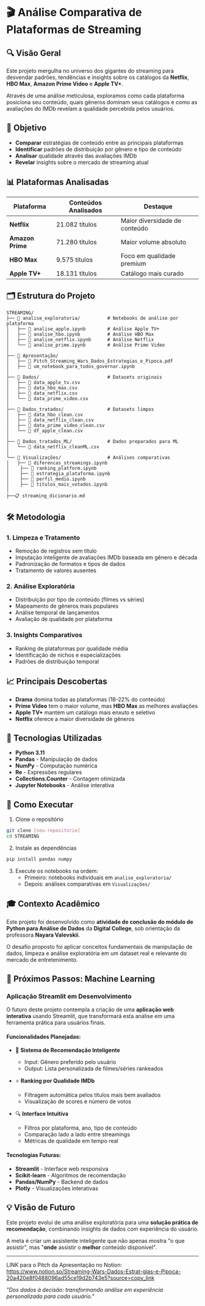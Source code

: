 # 🎬 Análise Comparativa de Plataformas de Streaming

## 🔍 Visão Geral

Este projeto mergulha no universo dos gigantes do streaming para desvendar padrões, tendências e insights sobre os catálogos da **Netflix**, **HBO Max**, **Amazon Prime Video** e **Apple TV+**. 

Através de uma análise meticulosa, exploramos como cada plataforma posiciona seu conteúdo, quais gêneros dominam seus catálogos e como as avaliações do IMDb revelam a qualidade percebida pelos usuários.

## 🎯 Objetivo

- **Comparar** estratégias de conteúdo entre as principais plataformas
- **Identificar** padrões de distribuição por gênero e tipo de conteúdo
- **Analisar** qualidade através das avaliações IMDb
- **Revelar** insights sobre o mercado de streaming atual

## 📊 Plataformas Analisadas

| Plataforma | Conteúdos Analisados | Destaque |
|------------|---------------------|----------|
| **Netflix** | 21.082 títulos | Maior diversidade de conteúdo |
| **Amazon Prime** | 71.280 títulos | Maior volume absoluto |
| **HBO Max** | 9.575 títulos | Foco em qualidade premium |
| **Apple TV+** | 18.131 títulos | Catálogo mais curado |

## 🗂️ Estrutura do Projeto

```
STREAMING/
├── 📁 analise_exploratoria/          # Notebooks de análise por plataforma
│   ├── 📓 analise_apple.ipynb        # Análise Apple TV+
│   ├── 📓 analise_hbo.ipynb          # Análise HBO Max  
│   ├── 📓 analise_netflix.ipynb      # Análise Netflix
│   └── 📓 analise_prime.ipynb        # Análise Prime Video
│
├── 📁 Apresentação/          
│   ├── 📄 Pitch_Streaming_Wars_Dados_Estrategias_e_Pipoca.pdf        
│   ├── 📓 um_notebook_para_todos_governar.ipynb
│           
├── 📁 Dados/                         # Datasets originais
│   ├── 📄 data_apple_tv.csv
│   ├── 📄 data_hbo_max.csv
│   ├── 📄 data_netflix.csv
│   └── 📄 data_prime_video.csv
│
├── 📁 Dados_tratados/                # Datasets limpos
│   ├── 📄 data_hbo_clean.csv
│   ├── 📄 data_netflix_clean.csv
│   ├── 📄 data_prime_video_clean.csv
│   └── 📄 df_apple_clean.csv
│
├── 📁 Dados_tratados_ML/             # Dados preparados para ML
│   └── 📄 data_netflix_cleanML.csv
│
└── 📁 Visualizações/                 # Análises comparativas
│   ├── 📓 diferencas_streamings.ipynb
│    ├── 📓 ranking_platform.ipynb
│    ├── 📓 estrategia_plataforma.ipynb
│    ├── 📓 perfil_medio.ipynb
│    ├── 📓 titulos_mais_votados.ipynb    
│
├──📋 streaming_dicionario.md

```

## 🛠️ Metodologia

### 1. **Limpeza e Tratamento**
- Remoção de registros sem título
- Imputação inteligente de avaliações IMDb baseada em gênero e década
- Padronização de formatos e tipos de dados
- Tratamento de valores ausentes

### 2. **Análise Exploratória**
- Distribuição por tipo de conteúdo (filmes vs séries)
- Mapeamento de gêneros mais populares
- Análise temporal de lançamentos
- Avaliação de qualidade por plataforma

### 3. **Insights Comparativos**
- Ranking de plataformas por qualidade média
- Identificação de nichos e especializações
- Padrões de distribuição temporal

## 📈 Principais Descobertas

- **Drama** domina todas as plataformas (18-22% do conteúdo)
- **Prime Video** tem o maior volume, mas **HBO Max** as melhores avaliações
- **Apple TV+** mantém um catálogo mais enxuto e seletivo
- **Netflix** oferece a maior diversidade de gêneros

## 🔧 Tecnologias Utilizadas

- **Python 3.11**
- **Pandas** - Manipulação de dados
- **NumPy** - Computação numérica  
- **Re** - Expressões regulares
- **Collections.Counter** - Contagem otimizada
- **Jupyter Notebooks** - Análise interativa

## 🚀 Como Executar

1. Clone o repositório
```bash
git clone [seu-repositorio]
cd STREAMING
```

2. Instale as dependências
```bash
pip install pandas numpy
```

3. Execute os notebooks na ordem:
   - Primeiro: notebooks individuais em `analise_exploratoria/`
   - Depois: análises comparativas em `Visualizações/`

## 🎓 Contexto Acadêmico

Este projeto foi desenvolvido como **atividade de conclusão do módulo de Python para Análise de Dados** da **Digital College**, sob orientação da professora **Nayara Valevskii**. 

O desafio proposto foi aplicar conceitos fundamentais de manipulação de dados, limpeza e análise exploratória em um dataset real e relevante do mercado de entretenimento.

## 🚀 Próximos Passos: Machine Learning

### **Aplicação Streamlit em Desenvolvimento**

O futuro deste projeto contempla a criação de uma **aplicação web interativa** usando Streamlit, que transformará esta análise em uma ferramenta prática para usuários finais.

#### **Funcionalidades Planejadas:**
- 🎯 **Sistema de Recomendação Inteligente**
  - Input: Gênero preferido pelo usuário
  - Output: Lista personalizada de filmes/séries rankeados

- ⭐ **Ranking por Qualidade IMDb**
  - Filtragem automática pelos títulos mais bem avaliados
  - Visualização de scores e número de votos

- 🔍 **Interface Intuitiva**
  - Filtros por plataforma, ano, tipo de conteúdo
  - Comparação lado a lado entre streamings
  - Métricas de qualidade em tempo real

#### **Tecnologias Futuras:**
- **Streamlit** - Interface web responsiva
- **Scikit-learn** - Algoritmos de recomendação
- **Pandas/NumPy** - Backend de dados
- **Plotly** - Visualizações interativas

## 💡 Visão de Futuro

Este projeto evolui de uma análise exploratória para uma **solução prática de recomendação**, combinando insights de dados com experiência do usuário. 

A meta é criar um assistente inteligente que não apenas mostra "o que assistir", mas "**onde** assistir o **melhor** conteúdo disponível".

---

LINK para o Pitch da Apresentação no Notion: 
https://www.notion.so/Streaming-Wars-Dados-Estrat-gias-e-Pipoca-20a420e8f0488096ad55ce19d2b743e5?source=copy_link

*"Dos dados à decisão: transformando análise em experiência personalizada para cada usuário."*
